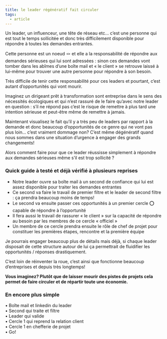 ```yaml
---
title: le leader régénératif fait circuler
tags:
  - article
---
```

Un leader, un influenceur, une tête de réseau etc… c’est une personne qui est tout le temps sollicitée et donc très difficilement disponible pour répondre à toutes les demandes entrantes.  
  
Cette personne est un noeud 🪢 et elle a la responsabilité de répondre aux demandes sérieuses qui lui sont adressées : sinon ces demandes vont tomber dans les abîmes d’une boîte mail et « le client » se retrouve laissé à lui-même pour trouver une autre personne pour répondre à son besoin.  
  
Très difficile de tenir cette responsabilité pour ces leaders et pourtant, c’est autant d’opportunités qui vont mourir.  
  
Imaginez un dirigeant prêt à transformation sont entreprise dans le sens des nécessités écologiques et qui n’est rassuré de le faire qu’avec notre leader en question : s’il ne répond pas c’est le risque de remettre à plus tard une intention sérieuse et peut-être même de remettre à jamais.  
  
Maintenant visualisez le fait qu’il y a très peu de leaders par rapport à la demande et donc beaucoup d’opportunités de ce genre qui ne vont pas plus loin… c’est vraiment dommage non? C’est même dégénératif quand nous sommes dans une situation d’urgence à engager des grands changements!  
  
Alors comment faire pour que ce leader réussisse simplement à répondre aux demandes sérieuses même s’il est trop sollicité ?  
  
### Quick guide à testé et déjà vérifié à plusieurs reprises

- Notre leader ouvre sa boîte mail à un second de confiance qui lui est assez disponible pour traiter les demandes entrantes  
- Ce second va faire le travail de premier filtre et le leader de second filtre : ça prendra beaucoup moins de temps!  
- Le second va ensuite passer ces opportunités à un premier cercle ⭕️ capable de répondre à l’opportunité  
- Il fera aussi le travail de rassurer « le client » sur la capacité de répondre au besoin par les membres de ce cercle « officiel »  
- Un membre de ce cercle prendra ensuite le rôle de chef de projet pour constituer les premières étapes, rencontre et la première équipe  
  
Je pourrais engager beaucoup plus de détails mais déjà, si chaque leader disposait de cette structure autour de lui ça permettrait de fluidifier les opportunités / réponses drastiquement.  
  
C’est loin de réinventer la roue, c’est ainsi que fonctionne beaucoup d’entreprises et depuis très longtemps!  
  
**Vous imaginez? Plutôt que de laisser mourir des pistes de projets cela permet de faire circuler et de répartir toute une économie.**  
  
### En encore plus simple

• Boîte mail et linkedin du leader  
• Second qui traite et filtre  
• Leader qui valide  
• Cercle 1 qui reprend la relation client  
• Cercle 1 en chefferie de projet  
• Go!